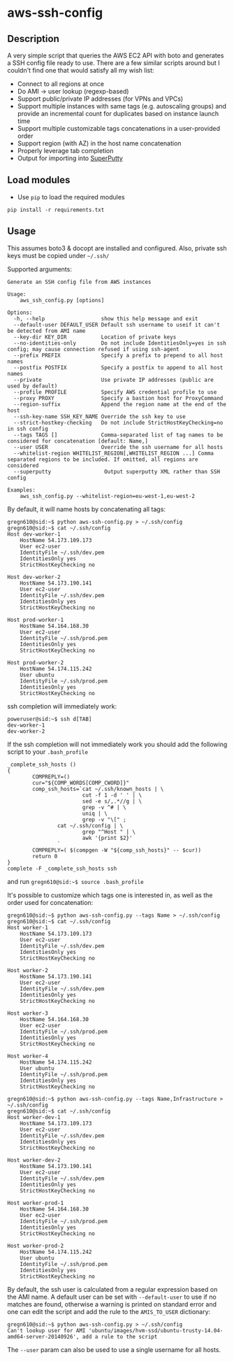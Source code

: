aws-ssh-config
======

Description
---

A very simple script that queries the AWS EC2 API with boto and generates a SSH config file ready to use.
There are a few similar scripts around but I couldn't find one that would satisfy all my wish list:

- Connect to all regions at once
- Do AMI -> user lookup (regexp-based)
- Support public/private IP addresses (for VPNs and VPCs)
- Support multiple instances with same tags (e.g. autoscaling groups) and provide an incremental count for duplicates based on instance launch time
- Support multiple customizable tags concatenations in a user-provided order
- Support region (with AZ) in the host name concatenation
- Properly leverage tab completion
- Output for importing into [SuperPutty](https://github.com/jimradford/superputty)

Load modules
---

- Use `pip` to load the required modules

```
pip install -r requirements.txt
```

Usage
---

This assumes boto3 & docopt are installed and configured. Also, private ssh keys must be copied under `~/.ssh/`

Supported arguments:

```
Generate an SSH config file from AWS instances

Usage:
    aws_ssh_config.py [options]

Options:
  -h, --help                  show this help message and exit
  --default-user DEFAULT_USER Default ssh username to useif it can't be detected from AMI name
  --key-dir KEY_DIR           Location of private keys
  --no-identities-only        Do not include IdentitiesOnly=yes in ssh config; may cause connection refused if using ssh-agent
  --prefix PREFIX             Specify a prefix to prepend to all host names
  --postfix POSTFIX           Specify a postfix to append to all host names
  --private                   Use private IP addresses (public are used by default)
  --profile PROFILE           Specify AWS credential profile to use
  --proxy PROXY               Specify a bastion host for ProxyCommand
  --region-suffix             Append the region name at the end of the host
  --ssh-key-name SSH_KEY_NAME Override the ssh key to use
  --strict-hostkey-checking   Do not include StrictHostKeyChecking=no in ssh config
  --tags TAGS []              Comma-separated list of tag names to be considered for concatenation [default: Name,]
  --user USER                 Override the ssh username for all hosts
  --whitelist-region WHITELIST_REGION[,WHITELIST_REGION ...] Comma separated regions to be included. If omitted, all regions are considered
  --superputty                 Output superputty XML rather than SSH config

Examples:
    aws_ssh_config.py --whitelist-region=eu-west-1,eu-west-2
```

By default, it will name hosts by concatenating all tags:

```
gregn610@sid:~$ python aws-ssh-config.py > ~/.ssh/config
gregn610@sid:~$ cat ~/.ssh/config
Host dev-worker-1
    HostName 54.173.109.173
    User ec2-user
    IdentityFile ~/.ssh/dev.pem
    IdentitiesOnly yes
    StrictHostKeyChecking no

Host dev-worker-2
    HostName 54.173.190.141
    User ec2-user
    IdentityFile ~/.ssh/dev.pem
    IdentitiesOnly yes
    StrictHostKeyChecking no

Host prod-worker-1
    HostName 54.164.168.30
    User ec2-user
    IdentityFile ~/.ssh/prod.pem
    IdentitiesOnly yes
    StrictHostKeyChecking no

Host prod-worker-2
    HostName 54.174.115.242
    User ubuntu
    IdentityFile ~/.ssh/prod.pem
    IdentitiesOnly yes
    StrictHostKeyChecking no
```

ssh completion will immediately work:

```
poweruser@sid:~$ ssh d[TAB]
dev-worker-1
dev-worker-2
```
If the ssh completion will not immediately work you should add the following script to your `.bash_profile`

```
_complete_ssh_hosts ()
{
        COMPREPLY=()
        cur="${COMP_WORDS[COMP_CWORD]}"
        comp_ssh_hosts=`cat ~/.ssh/known_hosts | \
                        cut -f 1 -d ' ' | \
                        sed -e s/,.*//g | \
                        grep -v ^# | \
                        uniq | \
                        grep -v "\[" ;
                cat ~/.ssh/config | \
                        grep "^Host " | \
                        awk '{print $2}'
                `
        COMPREPLY=( $(compgen -W "${comp_ssh_hosts}" -- $cur))
        return 0
}
complete -F _complete_ssh_hosts ssh
```
and run `gregn610@sid:~$ source .bash_profile`

It's possible to customize which tags one is interested in, as well as the order used for concatenation:

```
gregn610@sid:~$ python aws-ssh-config.py --tags Name > ~/.ssh/config
gregn610@sid:~$ cat ~/.ssh/config
Host worker-1
    HostName 54.173.109.173
    User ec2-user
    IdentityFile ~/.ssh/dev.pem
    IdentitiesOnly yes
    StrictHostKeyChecking no

Host worker-2
    HostName 54.173.190.141
    User ec2-user
    IdentityFile ~/.ssh/dev.pem
    IdentitiesOnly yes
    StrictHostKeyChecking no

Host worker-3
    HostName 54.164.168.30
    User ec2-user
    IdentityFile ~/.ssh/prod.pem
    IdentitiesOnly yes
    StrictHostKeyChecking no

Host worker-4
    HostName 54.174.115.242
    User ubuntu
    IdentityFile ~/.ssh/prod.pem
    IdentitiesOnly yes
    StrictHostKeyChecking no

gregn610@sid:~$ python aws-ssh-config.py --tags Name,Infrastructure > ~/.ssh/config
gregn610@sid:~$ cat ~/.ssh/config
Host worker-dev-1
    HostName 54.173.109.173
    User ec2-user
    IdentityFile ~/.ssh/dev.pem
    IdentitiesOnly yes
    StrictHostKeyChecking no

Host worker-dev-2
    HostName 54.173.190.141
    User ec2-user
    IdentityFile ~/.ssh/dev.pem
    IdentitiesOnly yes
    StrictHostKeyChecking no

Host worker-prod-1
    HostName 54.164.168.30
    User ec2-user
    IdentityFile ~/.ssh/prod.pem
    IdentitiesOnly yes
    StrictHostKeyChecking no

Host worker-prod-2
    HostName 54.174.115.242
    User ubuntu
    IdentityFile ~/.ssh/prod.pem
    IdentitiesOnly yes
    StrictHostKeyChecking no

```

By default, the ssh user is calculated from a regular expression based on the AMI name. A default user can be set with `--default-user` to use if no matches are found, otherwise a warning is printed on standard error and one can edit the script and add the rule to the `AMIS_TO_USER` dictionary:

```
gregn610@sid:~$ python aws-ssh-config.py > ~/.ssh/config
Can't lookup user for AMI 'ubuntu/images/hvm-ssd/ubuntu-trusty-14.04-amd64-server-20140926', add a rule to the script
```

The `--user` param can also be used to use a single username for all hosts.
